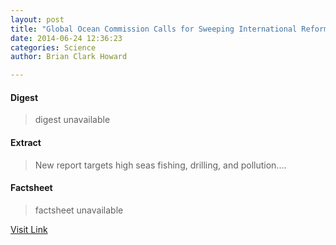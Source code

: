 ```yaml
---
layout: post
title: "Global Ocean Commission Calls for Sweeping International Reforms"
date: 2014-06-24 12:36:23
categories: Science
author: Brian Clark Howard

---
```



#### Digest
>digest unavailable

#### Extract
>New report targets high seas fishing, drilling, and pollution....

#### Factsheet
>factsheet unavailable

[Visit Link](http://feeds.nationalgeographic.com/~r/ng/News/News_Main/~3/1gDQj7ONj0k/)


